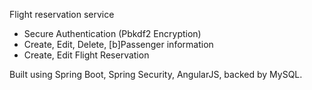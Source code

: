 Flight reservation service

<ul>
<li> Secure Authentication (Pbkdf2 Encryption)</li>
<li> Create, Edit, Delete, [b]Passenger information</li>
<li> Create, Edit Flight Reservation </li>

</ul>

 Built using Spring Boot, Spring Security, AngularJS, backed by MySQL.